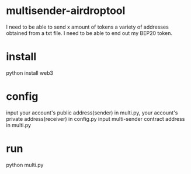 # multisender-airdroptool
I need to be able to send x amount of tokens a variety of addresses obtained from a txt file. I need to be able to end out my BEP20 token.
# install
python install web3
# config
input your account's public address(sender) in multi.py, your account's private address(receiver) in config.py
input multi-sender contract address in multi.py
# run
python multi.py
